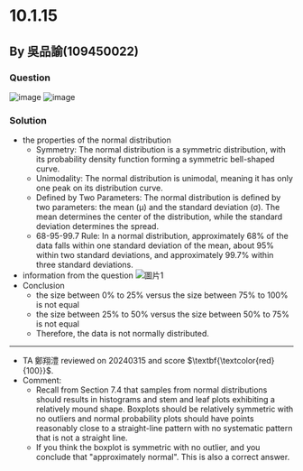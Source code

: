 # 10.1.15
## By 吳品諭(109450022)
### Question
![image](https://github.com/HWTeng-Course/202402-Statistics/assets/151057941/3126a5d9-6c3b-477b-b499-21498824b5ed)
![image](https://github.com/HWTeng-Course/202402-Statistics/assets/151057941/d17404f6-86d5-4967-b73e-876f4b802430)
### Solution
-  the properties of the normal distribution
   - Symmetry: The normal distribution is a symmetric distribution, with its probability density function forming a symmetric bell-shaped curve.
   - Unimodality: The normal distribution is unimodal, meaning it has only one peak on its distribution curve.
   - Defined by Two Parameters: The normal distribution is defined by two parameters: the mean (μ) and the standard deviation (σ). The mean determines the center of the distribution, while the standard deviation determines the spread.
   - 68-95-99.7 Rule: In a normal distribution, approximately 68% of the data falls within one standard deviation of the mean, about 95% within two standard deviations, and approximately 99.7% within three standard deviations.
- information from the question
 ![圖片1](https://github.com/surshawu-dev/202402-Statistics/assets/151057941/55988ed1-69b8-4453-8985-57c51d618af3)
- Conclusion
  - the size between 0% to 25% versus the size between 75% to 100%  is not equal
  - the size between 25% to 50% versus the size between 50% to 75%  is not equal
  - Therefore, the data is not normally distributed.

---
* TA 鄭翔澧 reviewed on 20240315 and score $\textbf{\textcolor{red}{100}}$.  
* Comment:
   * Recall from Section 7.4 that samples from normal distributions should results in histograms and stem and leaf plots exhibiting a relatively mound shape. Boxplots should be relatively symmetric with no outliers       and normal probability plots should have points reasonably close to a straight-line pattern with no systematic pattern that is not a straight line.  
   * If you think the boxplot is symmetric with no outlier, and you conclude that "approximately normal". This is also a correct answer.
